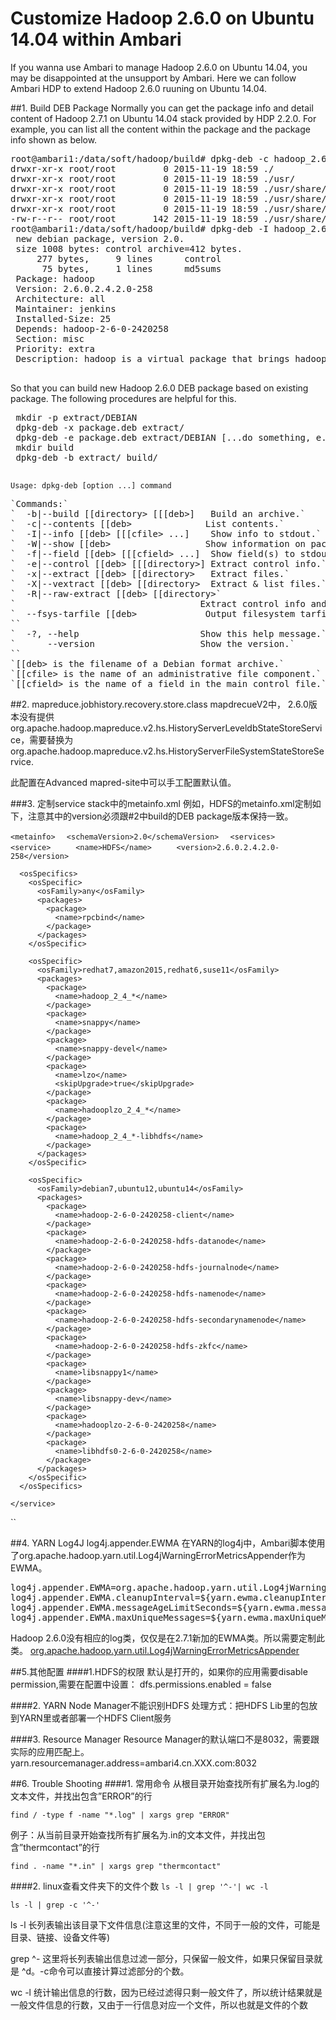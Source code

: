 # Customize Hadoop 2.6.0 on Ubuntu 14.04 within Ambari
If you wanna use Ambari to manage Hadoop 2.6.0 on Ubuntu 14.04, you may be disappointed at the unsupport by Ambari. Here we can follow Ambari HDP to extend Hadoop 2.6.0 ruuning on Ubuntu 14.04.  

##1. Build DEB Package
Normally you can get the package info and detail content of Hadoop 2.7.1 on Ubuntu 14.04 stack provided by HDP 2.2.0. For example, you can list all the content within the package and the package info shown as below.
<pre>
root@ambari1:/data/soft/hadoop/build# dpkg-deb -c hadoop_2.6.0.2.4.2.0-258_all.deb 
drwxr-xr-x root/root         0 2015-11-19 18:59 ./
drwxr-xr-x root/root         0 2015-11-19 18:59 ./usr/
drwxr-xr-x root/root         0 2015-11-19 18:59 ./usr/share/
drwxr-xr-x root/root         0 2015-11-19 18:59 ./usr/share/doc/
drwxr-xr-x root/root         0 2015-11-19 18:59 ./usr/share/doc/hadoop/
-rw-r--r-- root/root       142 2015-11-19 18:59 ./usr/share/doc/hadoop/changelog.Debian.gz
root@ambari1:/data/soft/hadoop/build# dpkg-deb -I hadoop_2.6.0.2.4.2.0-258_all.deb 
 new debian package, version 2.0.
 size 1008 bytes: control archive=412 bytes.
     277 bytes,     9 lines      control              
      75 bytes,     1 lines      md5sums              
 Package: hadoop
 Version: 2.6.0.2.4.2.0-258
 Architecture: all
 Maintainer: jenkins 
 Installed-Size: 25
 Depends: hadoop-2-6-0-2420258
 Section: misc
 Priority: extra
 Description: hadoop is a virtual package that brings hadoop-2-6-0-2420258 as a dependency.
 </pre>

 So that you can build new Hadoop 2.6.0 DEB package based on existing package. The following procedures are helpful for this.
 <pre>
 mkdir -p extract/DEBIAN 
 dpkg-deb -x package.deb extract/ 
 dpkg-deb -e package.deb extract/DEBIAN [...do something, e.g. edit the control file...] 
 mkdir build 
 dpkg-deb -b extract/ build/
 </pre>

`Usage: dpkg-deb [option ...] command`	
<pre>
`Commands:`
`  -b|--build [[directory> [[[deb>]   Build an archive.`
`  -c|--contents [[deb>              List contents.`
`  -I|--info [[deb> [[[cfile> ...]    Show info to stdout.`
`  -W|--show [[deb>                  Show information on package(s)`
`  -f|--field [[deb> [[[cfield> ...]  Show field(s) to stdout.`
`  -e|--control [[deb> [[[directory>] Extract control info.`
`  -x|--extract [[deb> [[directory>   Extract files.`
`  -X|--vextract [[deb> [[directory>  Extract & list files.`
`  -R|--raw-extract [[deb> [[directory>`
`                                   Extract control info and files.`
`  --fsys-tarfile [[deb>             Output filesystem tarfile.`
``
`  -?, --help                       Show this help message.`
`      --version                    Show the version.`
``
`[[deb> is the filename of a Debian format archive.`
`[[cfile> is the name of an administrative file component.`
`[[cfield> is the name of a field in the main control file.`
</pre>

##2.  mapreduce.jobhistory.recovery.store.class
mapdrecueV2中， 2.6.0版本没有提供org.apache.hadoop.mapreduce.v2.hs.HistoryServerLeveldbStateStoreService，需要替换为org.apache.hadoop.mapreduce.v2.hs.HistoryServerFileSystemStateStoreService.

此配置在Advanced mapred-site中可以手工配置默认值。


###3. 定制service stack中的metainfo.xml
例如，HDFS的metainfo.xml定制如下，注意其中的version必须跟#2中build的DEB package版本保持一致。

`<metainfo>`
`  <schemaVersion>2.0</schemaVersion>`
`  <services>`
`    <service> `
`      <name>HDFS</name> `
`      <version>2.6.0.2.4.2.0-258</version> `

      <osSpecifics>
        <osSpecific>
          <osFamily>any</osFamily>
          <packages>
            <package>
              <name>rpcbind</name>
            </package>
          </packages>
        </osSpecific>

        <osSpecific>
          <osFamily>redhat7,amazon2015,redhat6,suse11</osFamily>
          <packages>
            <package>
              <name>hadoop_2_4_*</name>
            </package>
            <package>
              <name>snappy</name>
            </package>
            <package>
              <name>snappy-devel</name>
            </package>
            <package>
              <name>lzo</name>
              <skipUpgrade>true</skipUpgrade>
            </package>
            <package>
              <name>hadooplzo_2_4_*</name>
            </package>
            <package>
              <name>hadoop_2_4_*-libhdfs</name>
            </package>
          </packages>
        </osSpecific>

        <osSpecific>
          <osFamily>debian7,ubuntu12,ubuntu14</osFamily>
          <packages>
            <package>
              <name>hadoop-2-6-0-2420258-client</name>
            </package>
            <package>
              <name>hadoop-2-6-0-2420258-hdfs-datanode</name>
            </package>
            <package>
              <name>hadoop-2-6-0-2420258-hdfs-journalnode</name>
            </package>
            <package>
              <name>hadoop-2-6-0-2420258-hdfs-namenode</name>
            </package>
            <package>
              <name>hadoop-2-6-0-2420258-hdfs-secondarynamenode</name>
            </package>
            <package>
              <name>hadoop-2-6-0-2420258-hdfs-zkfc</name>
            </package>
            <package>
              <name>libsnappy1</name>
            </package>
            <package>
              <name>libsnappy-dev</name>
            </package>
            <package>
              <name>hadooplzo-2-6-0-2420258</name>
            </package>
            <package>
              <name>libhdfs0-2-6-0-2420258</name>
            </package>
          </packages>
        </osSpecific>
      </osSpecifics>

    </service>
  </services>
`</metainfo>`

##4. YARN Log4J log4j.appender.EWMA
在YARN的log4j中，Ambari脚本使用了org.apache.hadoop.yarn.util.Log4jWarningErrorMetricsAppender作为EWMA。
<pre>
log4j.appender.EWMA=org.apache.hadoop.yarn.util.Log4jWarningErrorMetricsAppender
log4j.appender.EWMA.cleanupInterval=${yarn.ewma.cleanupInterval}
log4j.appender.EWMA.messageAgeLimitSeconds=${yarn.ewma.messageAgeLimitSeconds}
log4j.appender.EWMA.maxUniqueMessages=${yarn.ewma.maxUniqueMessages}
</pre>

Hadoop 2.6.0没有相应的log类，仅仅是在2.7.1新加的EWMA类。所以需要定制此类。
<a href="Log4J/org/apache/hadoop/yarn/util/Log4jWarningErrorMetricsAppender.java">org.apache.hadoop.yarn.util.Log4jWarningErrorMetricsAppender</a>


##5.其他配置
####1.HDFS的权限
默认是打开的，如果你的应用需要disable permission,需要在配置中设置：
dfs.permissions.enabled = false

####2. YARN Node Manager不能识别HDFS
处理方式：把HDFS Lib里的包放到YARN里或者部署一个HDFS Client服务

####3. Resource Manager
Resource Manager的默认端口不是8032，需要跟实际的应用匹配上。yarn.resourcemanager.address=ambari4.cn.XXX.com:8032

##6. Trouble Shooting
####1. 常用命令
 从根目录开始查找所有扩展名为.log的文本文件，并找出包含”ERROR”的行

` find / -type f -name "*.log" | xargs grep "ERROR" `

例子：从当前目录开始查找所有扩展名为.in的文本文件，并找出包含”thermcontact”的行

` find . -name "*.in" | xargs grep "thermcontact" `

####2. linux查看文件夹下的文件个数
` ls -l | grep '^-'| wc -l `

` ls -l | grep -c '^-'  `

ls -l 长列表输出该目录下文件信息(注意这里的文件，不同于一般的文件，可能是目录、链接、设备文件等)

grep ^- 这里将长列表输出信息过滤一部分，只保留一般文件，如果只保留目录就是 ^d。-c命令可以直接计算过滤部分的个数。

wc -l 统计输出信息的行数，因为已经过滤得只剩一般文件了，所以统计结果就是一般文件信息的行数，又由于一行信息对应一个文件，所以也就是文件的个数